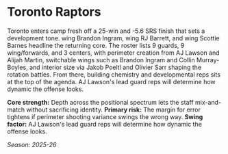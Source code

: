 # Toronto Raptors

Toronto enters camp fresh off a 25-win and -5.6 SRS finish that sets a development tone. wing Brandon Ingram, wing RJ Barrett, and wing Scottie Barnes headline the returning core.
The roster lists 9 guards, 9 wing/forwards, and 3 centers, with perimeter creation from AJ Lawson and Alijah Martin, switchable wings such as Brandon Ingram and Collin Murray-Boyles, and interior size via Jakob Poeltl and Olivier Sarr shaping the rotation battles.
From there, building chemistry and developmental reps sits at the top of the agenda. AJ Lawson's lead guard reps will determine how dynamic the offense looks.

**Core strength:** Depth across the positional spectrum lets the staff mix-and-match without sacrificing identity.
**Primary risk:** The margin for error tightens if perimeter shooting variance swings the wrong way.
**Swing factor:** AJ Lawson's lead guard reps will determine how dynamic the offense looks.

_Season: 2025-26_
